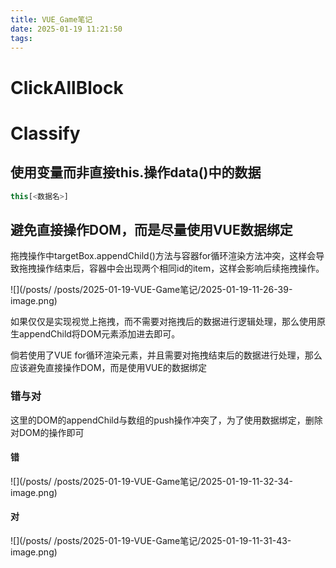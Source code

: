 ```yaml
---
title: VUE_Game笔记
date: 2025-01-19 11:21:50
tags:
---
```


# ClickAllBlock

# Classify

## 使用变量而非直接this.操作data()中的数据

```js
this[<数据名>]
```

## 避免直接操作DOM，而是尽量使用VUE数据绑定

拖拽操作中targetBox.appendChild()方法与容器for循环渲染方法冲突，这样会导致拖拽操作结束后，容器中会出现两个相同id的item，这样会影响后续拖拽操作。

![](/posts/ /posts/2025-01-19-VUE-Game笔记/2025-01-19-11-26-39-image.png)

如果仅仅是实现视觉上拖拽，而不需要对拖拽后的数据进行逻辑处理，那么使用原生appendChild将DOM元素添加进去即可。

倘若使用了VUE for循环渲染元素，并且需要对拖拽结束后的数据进行处理，那么应该避免直接操作DOM，而是使用VUE的数据绑定

### 错与对

这里的DOM的appendChild与数组的push操作冲突了，为了使用数据绑定，删除对DOM的操作即可

#### 错

![](/posts/ /posts/2025-01-19-VUE-Game笔记/2025-01-19-11-32-34-image.png)

#### 对

![](/posts/ /posts/2025-01-19-VUE-Game笔记/2025-01-19-11-31-43-image.png)
